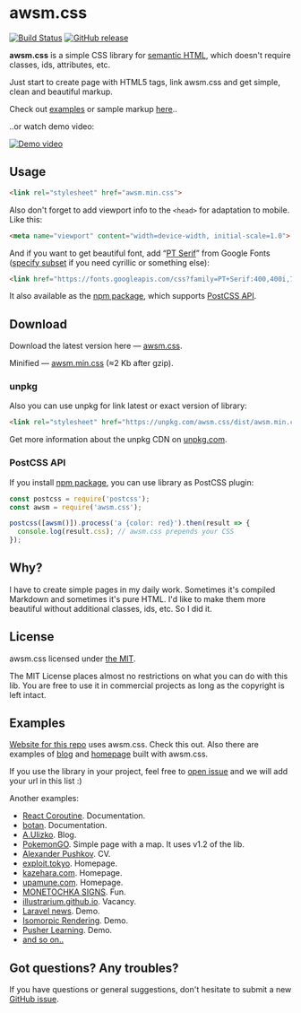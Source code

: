 # awsm.css

[![Build Status](https://travis-ci.org/igoradamenko/awsm.css.svg)](https://travis-ci.org/igoradamenko/awsm.css)
[![GitHub release](https://img.shields.io/github/release/igoradamenko/awsm.css.svg)](https://github.com/igoradamenko/awsm.css/releases)

**awsm.css** is a simple CSS library for [semantic HTML](http://www.w3schools.com/html/html5_semantic_elements.asp), which doesn't require classes, ids, attributes, etc.

Just start to create page with HTML5 tags, link awsm.css and get simple, clean and beautiful markup.
  
Check out [examples](#examples) or sample markup [here](https://github.com/igoradamenko/awsm.css/tree/master/docs)..

..or watch demo video:

[![Demo video](http://igoradamenko.com/github/awsm.css/repo-video.png)](https://www.youtube.com/watch?v=OWhDTiXcWvU)

## Usage

```html
<link rel="stylesheet" href="awsm.min.css">
```

Also don't forget to add viewport info to the `<head>` for adaptation to mobile. Like this:

```html
<meta name="viewport" content="width=device-width, initial-scale=1.0">
```

And if you want to get beautiful font, add “[PT Serif](https://www.google.com/fonts/specimen/PT+Serif)” from Google Fonts ([specify subset](https://developers.google.com/fonts/docs/getting_started#specifying_script_subsets) if you need cyrillic or something else):

```html
<link href="https://fonts.googleapis.com/css?family=PT+Serif:400,400i,700,700i" rel="stylesheet">
```

It also available as the [npm package](https://www.npmjs.com/package/awsm.css), which supports [PostCSS API](#postcss-api).

## Download

Download the latest version here — [awsm.css](https://raw.githubusercontent.com/igoradamenko/awsm.css/master/dist/awsm.css).

Minified — [awsm.min.css](https://raw.githubusercontent.com/igoradamenko/awsm.css/master/dist/awsm.min.css) (≈2 Kb after gzip).

### unpkg

Also you can use unpkg for link latest or exact version of library:
    
```html
<link rel="stylesheet" href="https://unpkg.com/awsm.css/dist/awsm.min.css">
```
    
Get more information about the unpkg CDN on [unpkg.com](https://unpkg.com/).

### PostCSS API

If you install [npm package](https://www.npmjs.com/package/awsm.css), you can use library as PostCSS plugin:

```js
const postcss = require('postcss');
const awsm = require('awsm.css');

postcss([awsm()]).process('a {color: red}').then(result => {
  console.log(result.css); // awsm.css prepends your CSS 
});
```

## Why?

I have to create simple pages in my daily work. Sometimes it's compiled Markdown and sometimes it's pure HTML. I'd like to make them more beautiful without additional classes, ids, etc. So I did it.

## License

awsm.css licensed under [the MIT](http://en.wikipedia.org/wiki/MIT_License).

The MIT License places almost no restrictions on what you can do with this lib. You are free to use it in commercial projects as long as the copyright is left intact.

## Examples

[Website for this repo](https://igoradamenko.github.io/awsm.css/) uses awsm.css. Check this out. Also there are examples of [blog](https://igoradamenko.github.io/awsm.css/examples/blog/) and [homepage](https://igoradamenko.github.io/awsm.css/examples/homepage/) built with awsm.css.

If you use the library in your project, feel free to [open issue](https://github.com/igoradamenko/awsm.css/issues/new) and we will add your url in this list :)

Another examples:

- [React Coroutine](https://react-coroutine.js.org). Documentation.
- [botan](https://botan.glitch.me). Documentation.
- [A.Ulizko](http://ulizko.com). Blog.
- [PokemonGO](https://igoradamenko.github.io/pokemon-go/). Simple page with a map. It uses v1.2 of the lib. 
- [Alexander Pushkov](https://notpushk.in). CV.
- [exploit.tokyo](http://me.exploit.tokyo). Homepage.
- [kazehara.com](http://kazehara.com). Homepage.
- [upamune.com](https://www.upamune.com). Homepage.
- [MONETOCHKA SIGNS](https://hgenru.github.io/monetochka-signs/). Fun.
- [illustrarium.github.io](https://illustrarium.github.io). Vacancy.
- [Laravel news](http://laravel-news-demo.lith.pw). Demo.
- [Isomorpic Rendering](https://codient.herokuapp.com/). Demo.
- [Pusher Learning](https://pusher-learning.herokuapp.com). Demo.
- [and so on..](https://github.com/search?p=1&q="awsm.css"&type=Code&utf8=✓)

## Got questions? Any troubles?

If you have questions or general suggestions, don't hesitate to submit a new [GitHub issue](https://github.com/igoradamenko/awsm.css/issues/new).
